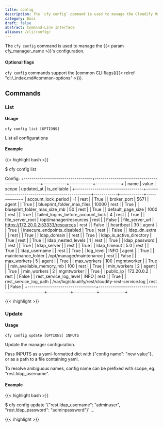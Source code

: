 ```yaml
---
title: config
description: The `cfy config` command is used to manage the Cloudify Manager's configuration.
category: Docs
draft: false
abstract: Command-Line Interface
aliases: /cli/config/
---
```


The `cfy config` command is used to manage the {{< param cfy_manager_name >}}'s configuration.

#### Optional flags
`cfy config` commands support the [common CLI flags]({{< relref "cli/_index.md#common-options" >}}).


## Commands

### List

#### Usage
`cfy config list [OPTIONS]`

List all configurations


#### Example

{{< highlight  bash  >}}

$ cfy config list

Config:
+-----------------------------------+--------------------------------------------------+------------+------------+-------------+
|                name               |                      value                       |   scope    | updated_at | is_editable |
+-----------------------------------+--------------------------------------------------+------------+------------+-------------+
|        account_lock_period        |                        -1                        |    rest    |            |     True    |
|            broker_port            |                       5671                       |   agent    |            |     True    |
|     blueprint_folder_max_files    |                      10000                       |    rest    |            |     True    |
|    blueprint_folder_max_size_mb   |                        50                        |    rest    |            |     True    |
|         default_page_size         |                       1000                       |    rest    |            |     True    |
| failed_logins_before_account_lock |                        4                         |    rest    |            |     True    |
|          file_server_root         |              /opt/manager/resources              |    rest    |            |    False    |
|          file_server_url          |        https://172.20.0.2:53333/resources        |    rest    |            |    False    |
|             heartbeat             |                        30                        |   agent    |            |     True    |
|    insecure_endpoints_disabled    |                       True                       |    rest    |            |    False    |
|           ldap_dn_extra           |                                                  |    rest    |            |     True    |
|            ldap_domain            |                                                  |    rest    |            |     True    |
|      ldap_is_active_directory     |                       True                       |    rest    |            |     True    |
|         ldap_nested_levels        |                        1                         |    rest    |            |     True    |
|           ldap_password           |                                                  |    rest    |            |     True    |
|            ldap_server            |                                                  |    rest    |            |     True    |
|            ldap_timeout           |                       5.0                        |    rest    |            |     True    |
|           ldap_username           |                                                  |    rest    |            |     True    |
|             log_level             |                       INFO                       |   agent    |            |     True    |
|         maintenance_folder        |             /opt/manager/maintenance             |    rest    |            |    False    |
|            max_workers            |                        5                         |   agent    |            |     True    |
|            max_workers            |                       100                        | mgmtworker |            |     True    |
|      min_available_memory_mb      |                       100                        |    rest    |            |     True    |
|            min_workers            |                        2                         |   agent    |            |     True    |
|            min_workers            |                        2                         | mgmtworker |            |     True    |
|             public_ip             |                    172.20.0.2                    |    rest    |            |    False    |
|       rest_service_log_level      |                       INFO                       |    rest    |            |     True    |
|       rest_service_log_path       | /var/log/cloudify/rest/cloudify-rest-service.log |    rest    |            |    False    |
+-----------------------------------+--------------------------------------------------+------------+------------+-------------+

{{< /highlight >}}


### Update

#### Usage
`cfy config update [OPTIONS] INPUTS`

  Update the manager configuration.

  Pass INPUTS as a yaml-formatted dict with {"config name": "new value"}, or
  as a path to a file containing yaml.

  To resolve ambiguous names, config name can be prefixed with scope, eg.
  "rest.ldap_username".

#### Example

{{< highlight  bash  >}}

$ cfy config update '{"rest.ldap_username": "adminuser", "rest.ldap_password": "adminpassword"}'
...

{{< /highlight >}}
